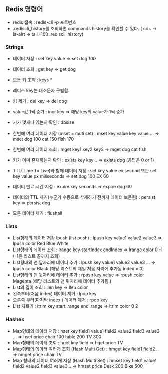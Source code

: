 ## Redis 명령어

- redis 접속 : redis-cli -p 포트번호
- .rediscli_history를 조회하면 commands history를 확인할 수 있다. ( cd~ -> ls-alrt -> tail -100 .rediscli_history)

### Strings

- 데이터 저장 : set key value => set dog 100

- 데이터 조회 : get key => get dog 

- 모든 키 조회 : keys *

- 레디스 key는 대소문자 구별함.

- 키 제거 : del key => del dog

- value값 1씩 증가 : incr key => 해당 key의 value가 1씩 증가

- 키가 몇개나 있는지 확인 : dbsize

- 한번에 여러 데이터 저장 (mset = muti set) : mset key value key value ... => mset dog 100 cat 150 fish 170

-  한번에 여러 데이터 조회 : mget key1 key2 key3 => mget dog cat fish 

- 키가 이미 존재하는지 확인 : exists key key .. => exists dog  (응답은 0 or 1)

- TTL(Time To Live)와 함께 데이터 저장  : set key value ex second 또는  set key value px miliseconds => set dog 100 EX 60

- 데이터 만료 시간 지정 : expire key seconds => expire dog 60

- 데이터의 TTL 제거(누군가 수동으로 삭제하기 전까지 데이터 보존됨) : persist key => persist dog

- 모든 데이터 제거 : flushall

  

### Lists

- LIst형태의 데이터 저장  lpush (list push) : lpush key value1 value2 value3 => lpush color Red Blue White
- List형태의 데이터 조회 : lrange key startIndex endIndex => lrange color 0 -1 (-1은 리스트 끝까지 조회)
- List형태의 맨 앞자리에 데이터 추가 : lpush key value1 value2 value3 ... => lpush color Black (해당 리스트의 제일 처음 자리에 추가됨 index = 0)
- List형태의 맨 뒷자리에 데이터 추가 : rpush key value => rpush color Magenta (해당 리스트의 맨 뒷자리에 데이터 추가됨.)
- List의 길이 조회 : llen key => llen color 
- 왼쪽부터(처음 index) 데이터 제거 : lpop key
- 오른쪽 부터(마지막 index ) 데이터 제거 : rpop key
- List 자르기 : ltrim key start_range end_range => ltrim color 0 2



### Hashes

- Map형태의 데이터 저장 : hset key field1 value1 field2 value2 field3 value3 ...  => hset price chair 100 table 200 TV 300
- Map형태의 데이터 조회 : hget key field => hget price TV
- Map형태의 데이터 여러개 조회 (Hash Multi Get) : hmget key field1 field2 .. => hmget price chair TV
- Map 형태의 데이터 여러개 저장 (Hash Multi Set) : hmset key field1 value1 field2 value2 field3 value3 .. => hmset price Desk 200 Bike 500

